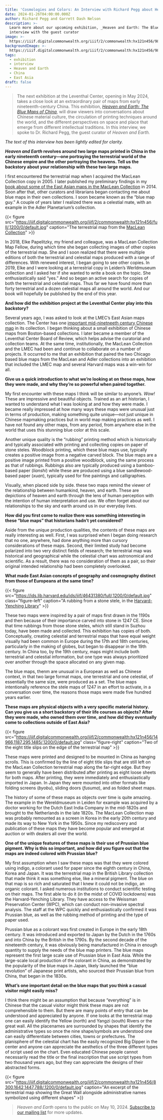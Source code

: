 ```yaml
---
title: 'Cosmologies and Colors: An Interview with Richard Pegg about Heaven and Earth'
date: 2024-01-26T04:00:00.000Z
author: Richard Pegg and Garrett Dash Nelson
description: >-
  Learn more about our upcoming exhibition, _Heaven and Earth: The Blue Maps of China_, through an
  interview with the guest curator
image: >-
  https://iiif.digitalcommonwealth.org/iiif/2/commonwealth:hx121n456/9897,1022,3534,1767/,1200/0/default.jpg
backgroundImage: >-
  https://iiif.digitalcommonwealth.org/iiif/2/commonwealth:hx121n456/9897,1022,3534,1767/,1200/0/default.jpg
tags:
  - exhibition
  - interview
  - Heaven and Earth
  - China
  - East Asia
draft: false
---
```


> The next exhibition at the Leventhal Center, opening in May 2024, takes a close look at an extraordinary pair of maps from early nineteenth-century China. This exhibition, [_Heaven and Earth: The Blue Maps of China_](/exhibitions), will draw viewers into conversations about Chinese material culture, the circulation of printing techniques around the world, and the different perspectives on space and place that emerge from different intellectual traditions. In this interview, we spoke to Dr. Richard Pegg, the guest curator of _Heaven and Earth._

*The text of this interview has been lightly edited for clarity.*

**_Heaven and Earth_ revolves around two large maps printed in China in the early nineteenth century—one portraying the terrestrial world of the Chinese empire and the other portraying the heavens. Tell us the backstory about your relationship with these two large maps.**

I first encountered the terrestrial map when I acquired the MacLean Collection copy in 2005. I later published my preliminary findings in my [book about some of the East Asian maps in the MacLean Collection](https://search.worldcat.org/en/title/881204775) in 2014. Soon after that, other curators and librarians began contacting me about blue maps in their own collections. I soon became known as the “blue map guy.” A couple of years later I realized there was a celestial mate, with an example in the Adler Planetarium’s collection.

{{< figure src="https://iiif.digitalcommonwealth.org/iiif/2/commonwealth:hx121n456/full/,1200/0/default.jpg" caption="The terrestrial map from the [MacLean Collection](https://collections.leventhalmap.org/search/commonwealth:wh24b054q)" >}}

In 2018, Elke Papelitzky, my friend and colleague, was a MacLean Collection Map Fellow, during which time she began collecting images of other copies of the terrestrial map. She and I soon realized that there were multiple editions of both the terrestrial and celestial maps produced with a range of differences. With renewed interest, I began going to see other copies. In 2019, Elke and I were looking at a terrestrial copy in Leiden’s Werldmuseum collection and I asked her if she wanted to write a book on the topic. She enthusiastically said “yes.” And so began an active search for copies of both the terrestrial and celestial maps. Thus far we have found more than forty terrestrial and a dozen celestial maps all around the world. And our book will hopefully be published by the end of this year.

**And how did the exhibition project at the Leventhal Center play into this backstory?**

Several years ago, I was asked to look at the LMEC’s East Asian maps collection. The Center has one [important mid-ninetneeth century Chinese map](https://collections.leventhalmap.org/search/commonwealth:x633f9803) in its collection. I began thinking about a small exhibition of Chinese maps from Boston-based collections. I later became a member of the Leventhal Center Board of Review, which helps advise the curatorial and collection teams. At the same time, institutionally, the MacLean Collection and the LMEC had been and continue to collaborate on a number of projects. It occurred to me that an exhibition that paired the two Chicago based blue maps from the MacLean and Adler collections into an exhibition that included the LMEC map and several Harvard maps was a win-win for all.  

**Give us a quick introduction to what we’re looking at on these maps, how they were made, and why they’re so powerful when paired together.**

My first encounter with these maps I think will be similar to anyone’s. _Wow!_ These are impressive and beautiful objects. Trained as an art historian, I wanted to understand what I was looking at and how they were made. I became really impressed at how many ways these maps were unusual just in terms of production, making something quite unique—not just unique in Chinese mapmaking practices but in world map making practices as well. I have not found any other maps, from any period, from anywhere else in the world that uses this stunning blue color at this scale.

Another unique quality is the “rubbing” printing method which is historically and typically associated with printing and collecting copies on paper of stone steles. Woodblock printing, which these blue maps use, typically creates a positive image from a negative carved block. The blue maps are a positive image printed from a positive woodblock, using the same process as that of rubbings. Rubbings also are typically produced using a bamboo-based paper (*lianshi*) while these are produced using a blue sandlewood-based paper (*xuan*), typically used for fine paintings and calligraphies.

Visually, when placed side by side. these two maps remind the viewer of the relationship between humankind, heaven, and earth. These are depictions of heaven and earth through the lens of human perception with the intention of human interpretation and use. We often forget about our relationships to the sky and earth around us in our everyday lives.

**How did you first come to realize there was something interesting in these “blue maps” that historians hadn’t yet considered?**

Aside from the unique production qualities, the contents of these maps are really interesting as well. First, I was surprised when I began doing research that no one, anywhere, had done anything more than cursory considerations of these maps. Second, their limited study had become polarized into two very distinct fields of research; the terrestrial map was historical and geographical while the celestial chart was astronomical and scientific. As a result, there was no consideration of them as a pair, so their original intended relationship had been completely overlooked.

**What made East Asian concepts of geography and cosmography distinct from those of Europeans at the same time?** 

{{< figure src="https://ids.lib.harvard.edu/ids/iiif/46431380/full/,1200/0/default.jpg" class="figure-left" caption="A rubbing from a stone stele, in the [Harvard-Yenching Library](https://digitalcollections.library.harvard.edu/catalog/W290684_URN-3:FHCL:10873007)" >}}

These two maps were inspired by a pair of maps first drawn in the 1190s and then because of their importance carved into stone in 1247 CE. Since that time rubbings from those stone steles, which still stand in Suzhou today, have been made and collected. This exhibition has copies of both. Conceptually, creating celestial and terrestrial maps that have equal weight visually had been common in Europe during the 17th and 18th centuries, particularly in the making of globes, but began to disappear in the 19th century. In China too, by the 19th century, maps might include both terrestrial and celestial information, but one type was always prioritized over another through the space allocated on any given map.

The blue maps, thenm are unusual in a European as well as Chinese context, in that two large format maps, one terrestrial and one celestial, of essentially the same size, were produced as a set. The blue maps intentionally reference the stele maps of 1247 in an effort to activate, in a conversation over time, the reasons those maps were made five hundred years earlier.  

**These maps are physical objects with a very specific material history. Can you give us a short backstory of their life courses as objects? After they were made, who owned them over time, and how did they eventually come to collections outside of East Asia?** 

{{< figure src="https://iiif.digitalcommonwealth.org/iiif/2/commonwealth:hx121n456/14966,1187,295,1485/,1200/0/default.jpg" class="figure-right" caption="Two of the eight title slips on the edge of the terrestrial map" >}}

These maps were printed and designed to be mounted in China as hanging scrolls. This is confirmed by the line of eight title slips that are still left on the MacLean Collection terrestrial map along the far-right edge. But they seem to generally have been distributed after printing as eight loose sheets for both maps. After printing, they were immediately and enthusiastically imported in Japan. In Japan they were mounted into other formats like folding screens (*byobu*), sliding doors (*fusuma*), and as folded sheet maps. 

The history of some of these maps as objects over time is quite amazing. The example in the Wereldmuseum in Leiden for example was acquired by a doctor working for the Dutch East India Company in the mid-1820s and brought to the Netherlands in the late 1820s. The MacLean Collection map was probably remounted as a screen in Korea in the early 20th century and made its way to New York in the 1950s. Since my rediscovery and publication of these maps they have become popular and emerged at auction or with dealers all over the world.

**One of the unique features of these maps is their use of Prussian blue pigment. Why is this so important, and how did you figure out that the maps are indeed colored with Prussian blue?**

My first assumption when I saw these maps was that they were colored using indigo, a colorant used for paper since the eighth century in China, Korea and Japan. It was the terrestrial map in the British Library collection that made think it was something else, like a mineral pigment. The blue on that map is so rich and saturated that I knew it could not be indigo, an organic colorant. I asked numerous institutions to conduct scientific testing on their maps. The first able to do it (in the midst of COVID lockdowns) was the Harvard-Yenching Library. They have access to the Weissman Preservation Center (WPC), which can conduct non-invasive spectral analysis. The staff at the WPC quickly and enthusiastically confirmed it was Prussian blue, as well as the rubbing method of printing and the type of paper used.

Prussian blue as a colorant was first created in Europe in the early 18th century. It was introduced and exported to Japan by the Dutch in the 1760s and into China by the British in the 1790s. By the second decade of the nineteenth century, it was obviously being manufactured in China in enough quantity to supply the needs of the blue map printers. The blue maps represent the first large scale use of Prussian blue in East Asia. While the large-scale local production of the colorant in China, as demonstrated by the popularity of the blue maps in Japan, likely launched the “blue revolution” of Japanese print artists, who sourced their Prussian blue from China, that began in the 1830s.

**What’s one important detail on the blue maps that you think a casual visitor might easily miss?**

I think there might be an assumption that because “everything” is in Chinese that the casual visitor might think these maps are not comprehensible to them. But there are many points of entry that can be understood and appreciated by anyone. If one looks at the terrestrial map one can easily identify the Yellow (north) and Yangzi (south) Rivers or the great wall. All the placenames are surrounded by shapes that identify the administrative types so once the nine shape/symbols are understood one can easily differentiate between cities, towns or prefectures. The planisphere of the celestial chart has the easily recognized Big Dipper in the center and anyone can appreciate the aesthetics of the three different types of script used on the chart. Even educated Chinese people cannot necessarily read the title or the final inscription that use script types from two thousand years ago, but they can appreciate the designs of their abstracted forms.

{{< figure src="https://iiif.digitalcommonwealth.org/iiif/2/commonwealth:hx121n456/8300,1642,1447,788/,1200/0/default.jpg" caption="An excerpt of the terrestrial map showing the Great Wall alongside administrative names symbolized using different shapes" >}}

> _Heaven and Earth_ opens to the public on May 10, 2024. [Subscribe to our mailing list](/subscribe) for more updates.